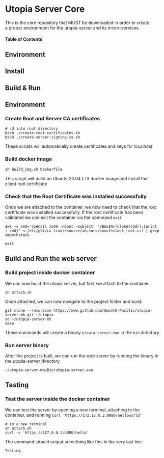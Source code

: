 # Utopia Server Core
This is the core repository that MUST be downloaded in order to create  
a proper environment for the utopia-server and its micro-services.

#### Table of Contents

## Environment
## Install
## Build & Run

## Environment
### Create Root and Server CA certificates
```
# cd into root directory
bash ./create-root-certificates.sh
bash ./create-server-signing-ca.sh
``` 

These scripts will automatically create certificates and keys for localhost
### Build docker image
```
sh build_img.sh Dockerfile
```
This script will build an Ubuntu 20.04 LTS docker image and install the client root certificate

<!-- Spin up and attach to docker container-->
<!--Once the docker image is created, we can spin up and attach to the container as user utopia.-->
<!--```-->
<!--sh spinup.sh && sh attach.sh-->
<!--```-->
<!--The `attach.sh` script can be used separately to attach to the container in a new terminal-->

### Check that the Root Certificate was installed successfully
Once we are attached to the container, we now need to check that the root certificate was installed successfully. If the root certificate has been validated we can exit the container via the command `exit`
```
awk -v cmd='openssl x509 -noout -subject' '/BEGIN/{close(cmd)};{print | cmd}' < /etc/pki/ca-trust/source/anchors/smoothstack_root.crt | grep smoothstack

exit
```
## Build and Run the web server
### Build project inside docker container
We can now build the utopia server, but first we attach to the container.
```
sh attach.sh
```
Once attached, we can now navigate to the project folder and build.
```
git clone --recursive https://www.github.com/Smooth-Pacific/utopia-server-mb.git ~/utopia
cd ~/utopia-server-mb
make
```
These commands will create a binary `utopia-server.exe` in the `bin` directory

### Run server binary
After the project is built, we can run the web server by running the binary in the utopia-server directory
```
~/utopia-server-mb/Bin/utopia-server.exe
```

## Testing
### Test the server inside the docker container
We can test the server by opening a new terminal, attaching to the container, and running `curl 'https://172.17.0.2:8080/helloworld'`
```
# in a new terminal
sh attach.sh
curl -v 'https://127.0.0.1:8080/hello'
```
The command should output something like this in the very last line:
```
Testing.
```

<!--Adding Root Certificate to client machines-->
<!--In order to add the Root Certificate to a client (in thise case an ubuntu system), we must first copy the `smoothstack_client.crt` file that we created to the client system.-->
<!--We can do this by navigating to the project root directory and run:-->
<!--```-->
<!--sudo cp ./certs/smoothstack_client.crt /usr/local/share/ca-certificates/smoothstack_client.crt-->
<!--sudo update-ca-certificates-->
<!--```-->

<!--Once the certificate is added, we need to check if it was installed successfully by running:-->
<!--```-->
<!--awk -v cmd='openssl x509 -noout -subject' '/BEGIN/{close(cmd)};{print | cmd}' < /etc/ssl/certs/ca-certificates.crt | grep smoothstack-->
<!--```-->

<!--The output of the previous command should look something like:-->
<!--```-->
<!--subject=C = US, ST = Texas.test, L = Houston.test, O = smoothstack.test, OU = smoothstack, CN = smoothstack, emailAddress = email@example.com-->
<!--```-->
<!--We can now test the server by running:-->
<!--```-->
<!--curl -v 'https://127.0.0.1:8080/helloworld'-->
<!--```-->
<!--Expected output:-->
<!--```-->
<!--Testing.-->
<!--```-->
